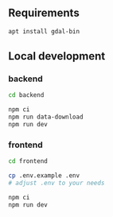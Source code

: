 Requirements
------------

```bash
apt install gdal-bin
```

Local development
-----------------

### backend

```bash
cd backend

npm ci
npm run data-download
npm run dev
```

### frontend

```bash
cd frontend

cp .env.example .env
# adjust .env to your needs

npm ci
npm run dev
```